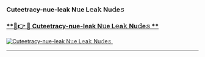 ### Cuteetracy-nue-leak N𝚞e L𝚎a𝚔 Nu𝚍e𝚜   

### [ **🔗👉 🔴 Cuteetracy-nue-leak N𝚞e L𝚎a𝚔 Nu𝚍e𝚜 **](https://taap.it/xNRuk4)  

[![Cuteetracy-nue-leak N𝚞e L𝚎a𝚔 Nu𝚍e𝚜 ](https://i.imgur.com/0qMVB7G.gif)](https://taap.it/xNRuk4)  

___  
